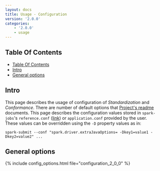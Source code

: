 ```yaml
---
layout: docs
title: Usage - Configuration
version: '2.0.0'
categories:
    - '2.0.0'
    - usage
---
```

## Table Of Contents
<!-- toc -->
- [Table Of Contents](#table-of-contents)
- [Intro](#intro)
- [General options](#general-options)
<!-- tocstop -->

## Intro

This page describes the usage of configuration of _Standardization_ and _Conformance_.
There are number of default options that [Project's readme][readme] documents.
This page describes the configuration values stored in `spark-jobs`'s `reference.conf` ([link][spark-app-conf]) or `application.conf` provided by the user.
These values can be overridden using the `-D` property values as in:

```shell
spark-submit --conf "spark.driver.extraJavaOptions= -Dkey1=value1 -Dkey2=value2" ...
```

## General options

{% include config_options.html file="configuration_2_0_0" %}

<!-- specific sections on Standardization & Conformance options may follow in the future -->

[readme]: https://github.com/AbsaOSS/enceladus/blob/master/README.md
[spark-app-conf]: https://github.com/AbsaOSS/enceladus/blob/master/spark-jobs/src/main/resources/reference.conf
